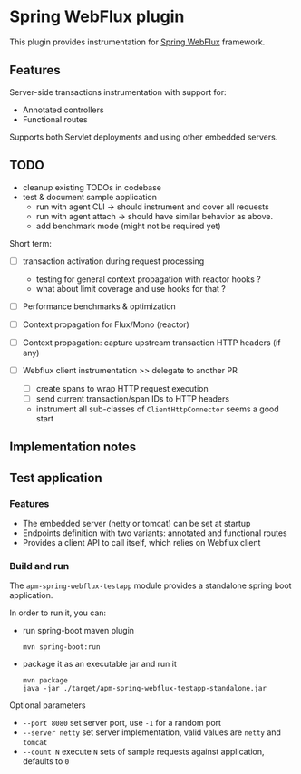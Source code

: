# Spring WebFlux plugin

This plugin provides instrumentation for [Spring WebFlux](https://docs.spring.io/spring/docs/current/spring-framework-reference/web-reactive.html) framework.

## Features

Server-side transactions instrumentation with support for:
- Annotated controllers
- Functional routes

Supports both Servlet deployments and using other embedded servers.

## TODO

- cleanup existing TODOs in codebase
- test & document sample application
    - run with agent CLI -> should instrument and cover all requests
    - run with agent attach -> should have similar behavior as above.
    - add benchmark mode (might not be required yet)

Short term:

- [ ] transaction activation during request processing
    - testing for general context propagation with reactor hooks ?
    - what about limit coverage and use hooks for that ?

- [ ] Performance benchmarks & optimization
- [ ] Context propagation for Flux/Mono (reactor)
- [ ] Context propagation: capture upstream transaction HTTP headers (if any)
- [ ] Webflux client instrumentation >> delegate to another PR
    - [ ] create spans to wrap HTTP request execution
    - [ ] send current transaction/span IDs to HTTP headers
    - instrument all sub-classes of `ClientHttpConnector` seems a good start

## Implementation notes

## Test application

### Features

- The embedded server (netty or tomcat) can be set at startup
- Endpoints definition with two variants: annotated and functional routes
- Provides a client API to call itself, which relies on Webflux client

### Build and run

The `apm-spring-webflux-testapp` module provides a standalone spring boot application.

In order to run it, you can:
- run spring-boot maven plugin
    ```
    mvn spring-boot:run
    ```
- package it as an executable jar and run it
    ```
    mvn package
    java -jar ./target/apm-spring-webflux-testapp-standalone.jar
    ```

Optional parameters
- `--port 8080` set server port, use `-1` for a random port
- `--server netty` set server implementation, valid values are `netty` and `tomcat`
- `--count N` execute `N` sets of sample requests against application, defaults to `0`
